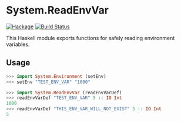
System.ReadEnvVar
=================

[![Hackage](https://img.shields.io/hackage/v/read-env-var.svg)](https://hackage.haskell.org/package/read-env-var) [![Build Status](https://secure.travis-ci.org/cdepillabout/read-env-var.svg)](http://travis-ci.org/cdepillabout/read-env-var)

This Haskell module exports functions for safely reading environment variables.

## Usage

```haskell
>>> import System.Environment (setEnv)
>>> setEnv "TEST_ENV_VAR" "1000"

>>> import System.ReadEnvVar (readEnvVarDef)
>>> readEnvVarDef "TEST_ENV_VAR" 5 :: IO Int
1000
>>> readEnvVarDef "THIS_ENV_VAR_WILL_NOT_EXIST" 5 :: IO Int
5
```
